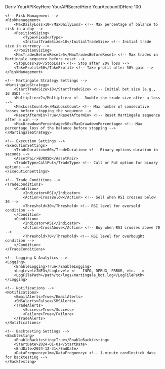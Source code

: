 <?xml version="1.0" encoding="UTF-8"?>
<TradingBotConfig>
    <!-- API Configuration -->
    <APIConfig>
        <Platform>Deriv</Platform>
        <APIKey>YourAPIKeyHere</APIKey>
        <APISecret>YourAPISecretHere</APISecret>
        <AccountID>YourAccountIDHere</AccountID>
        <MaxAPICallsPerMinute>100</MaxAPICallsPerMinute>
    </APIConfig>

    <!-- Risk Management -->
    <RiskManagement>
        <MaxDailyLoss>10</MaxDailyLoss> <!-- Max percentage of balance to risk in a day -->
        <PositionSizing>
            <Type>Fixed</Type>
            <InitialTradeSize>10</InitialTradeSize> <!-- Initial trade size in currency -->
        </PositionSizing>
        <MaxTradesBeforeReset>5</MaxTradesBeforeReset> <!-- Max trades in Martingale sequence before reset -->
        <StopLoss>20</StopLoss> <!-- Stop after 20% loss -->
        <TakeProfit>50</TakeProfit> <!-- Take profit after 50% gain -->
    </RiskManagement>

    <!-- Martingale Strategy Settings -->
    <MartingaleStrategy>
        <StartTradeSize>10</StartTradeSize> <!-- Initial bet size (e.g., 10 USD) -->
        <Multiplier>2</Multiplier> <!-- Double the trade size after a loss -->
        <MaxLossCount>5</MaxLossCount> <!-- Max number of consecutive losses before stopping the sequence -->
        <ResetAfterWin>True</ResetAfterWin> <!-- Reset Martingale sequence after a win -->
        <MaxDrawdownPercentage>50</MaxDrawdownPercentage> <!-- Max percentage loss of the balance before stopping -->
    </MartingaleStrategy>

    <!-- Execution Settings -->
    <ExecutionSettings>
        <TradeDuration>60</TradeDuration> <!-- Binary options duration in seconds -->
        <AssetPair>EURUSD</AssetPair>
        <TradeType>CallPut</TradeType> <!-- Call or Put option for binary options -->
    </ExecutionSettings>

    <!-- Trade Conditions -->
    <TradeConditions>
        <Condition>
            <Indicator>RSI</Indicator>
            <Action>CrossBelow</Action> <!-- Sell when RSI crosses below 30 -->
            <Threshold>30</Threshold> <!-- RSI level for oversold condition -->
        </Condition>
        <Condition>
            <Indicator>RSI</Indicator>
            <Action>CrossAbove</Action> <!-- Buy when RSI crosses above 70 -->
            <Threshold>70</Threshold> <!-- RSI level for overbought condition -->
        </Condition>
    </TradeConditions>

    <!-- Logging & Analytics -->
    <Logging>
        <EnableLogging>True</EnableLogging>
        <LogLevel>INFO</LogLevel> <!-- INFO, DEBUG, ERROR, etc. -->
        <LogFilePath>/path/to/logs/martingale_bot.log</LogFilePath>
    </Logging>

    <!-- Notifications -->
    <Notifications>
        <EmailAlerts>True</EmailAlerts>
        <SMSAlerts>False</SMSAlerts>
        <TradeAlerts>
            <Success>True</Success>
            <Failure>True</Failure>
        </TradeAlerts>
    </Notifications>

    <!-- Backtesting Settings -->
    <Backtesting>
        <EnableBacktesting>True</EnableBacktesting>
        <StartDate>2024-01-01</StartDate>
        <EndDate>2024-12-31</EndDate>
        <DataFrequency>1m</DataFrequency> <!-- 1-minute candlestick data for backtesting -->
    </Backtesting>
